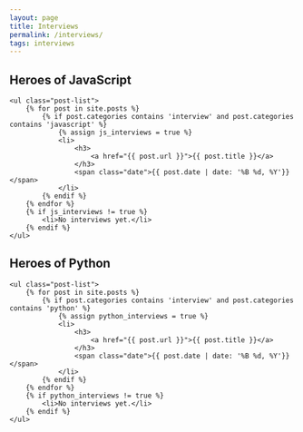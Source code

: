 ```yaml
---
layout: page
title: Interviews
permalink: /interviews/
tags: interviews
---
```


<div>
    <h2 class="h2 center margin-top-md margin-bottom-sm">Heroes of JavaScript</h2>

    <ul class="post-list">
        {% for post in site.posts %}
            {% if post.categories contains 'interview' and post.categories contains 'javascript' %}
                {% assign js_interviews = true %}
                <li>
                    <h3>
                        <a href="{{ post.url }}">{{ post.title }}</a>
                    </h3>
                    <span class="date">{{ post.date | date: '%B %d, %Y'}}</span>
                </li>
            {% endif %}
        {% endfor %}
        {% if js_interviews != true %}
            <li>No interviews yet.</li>
        {% endif %}
    </ul>
</div>

<div>
    <h2 class="h2 center margin-top-md margin-bottom-sm">Heroes of Python</h2>

    <ul class="post-list">
        {% for post in site.posts %}
            {% if post.categories contains 'interview' and post.categories contains 'python' %}
                {% assign python_interviews = true %}
                <li>
                    <h3>
                        <a href="{{ post.url }}">{{ post.title }}</a>
                    </h3>
                    <span class="date">{{ post.date | date: '%B %d, %Y'}}</span>
                </li>
            {% endif %}
        {% endfor %}
        {% if python_interviews != true %}
            <li>No interviews yet.</li>
        {% endif %}
    </ul>
</div>